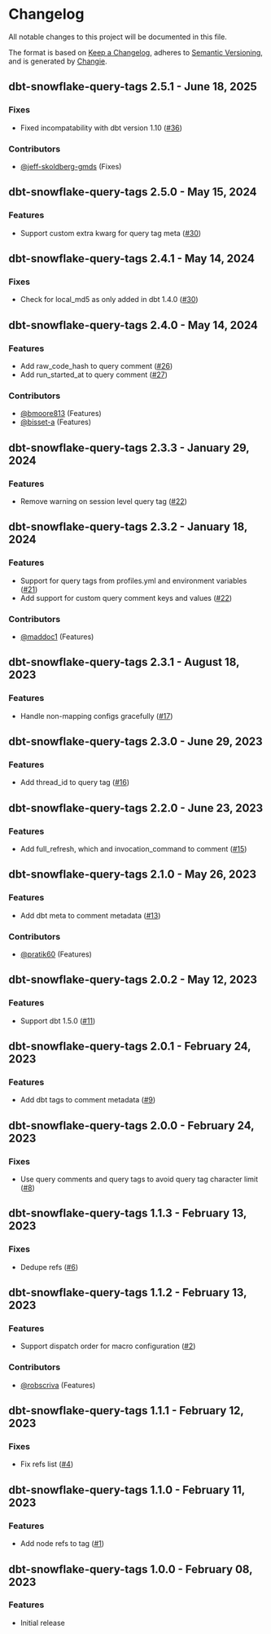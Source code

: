 # Changelog
All notable changes to this project will be documented in this file.

The format is based on [Keep a Changelog](https://keepachangelog.com/en/1.0.0/),
adheres to [Semantic Versioning](https://semver.org/spec/v2.0.0.html),
and is generated by [Changie](https://github.com/miniscruff/changie).

## dbt-snowflake-query-tags 2.5.1 - June 18, 2025

### Fixes

- Fixed incompatability with dbt version 1.10 ([#36](https://github.com/get-select/dbt-snowflake-query-tags/pull/36))

### Contributors
- [@jeff-skoldberg-gmds](https://github.com/jeff-skoldberg-gmds) (Fixes)


## dbt-snowflake-query-tags 2.5.0 - May 15, 2024

### Features

- Support custom extra kwarg for query tag meta ([#30](https://github.com/get-select/dbt-snowflake-query-tags/pull/30))



## dbt-snowflake-query-tags 2.4.1 - May 14, 2024

### Fixes

- Check for local_md5 as only added in dbt 1.4.0 ([#30](https://github.com/get-select/dbt-snowflake-query-tags/pull/30))



## dbt-snowflake-query-tags 2.4.0 - May 14, 2024

### Features

- Add raw_code_hash to query comment ([#26](https://github.com/get-select/dbt-snowflake-query-tags/pull/26))
- Add run_started_at to query comment ([#27](https://github.com/get-select/dbt-snowflake-query-tags/pull/27))

### Contributors
- [@bmoore813](https://github.com/bmoore813) (Features)
- [@bisset-a](https://github.com/bisset-a) (Features)

## dbt-snowflake-query-tags 2.3.3 - January 29, 2024

### Features

- Remove warning on session level query tag ([#22](https://github.com/get-select/dbt-snowflake-query-tags/pull/22))



## dbt-snowflake-query-tags 2.3.2 - January 18, 2024

### Features

- Support for query tags from profiles.yml and environment variables ([#21](https://github.com/get-select/dbt-snowflake-query-tags/pull/21))
- Add support for custom query comment keys and values ([#22](https://github.com/get-select/dbt-snowflake-query-tags/pull/22))

### Contributors
- [@maddoc1](https://github.com/maddoc1) (Features)


## dbt-snowflake-query-tags 2.3.1 - August 18, 2023

### Features

- Handle non-mapping configs gracefully ([#17](https://github.com/get-select/dbt-snowflake-query-tags/pull/17))



## dbt-snowflake-query-tags 2.3.0 - June 29, 2023

### Features

- Add thread_id to query tag ([#16](https://github.com/get-select/dbt-snowflake-query-tags/pull/16))



## dbt-snowflake-query-tags 2.2.0 - June 23, 2023

### Features

- Add full_refresh, which and invocation_command to comment ([#15](https://github.com/get-select/dbt-snowflake-query-tags/pull/15))



## dbt-snowflake-query-tags 2.1.0 - May 26, 2023

### Features

- Add dbt meta to comment metadata ([#13](https://github.com/get-select/dbt-snowflake-query-tags/pull/13))

### Contributors
- [@pratik60](https://github.com/pratik60) (Features)


## dbt-snowflake-query-tags 2.0.2 - May 12, 2023

### Features

- Support dbt 1.5.0 ([#11](https://github.com/get-select/dbt-snowflake-query-tags/pull/11))



## dbt-snowflake-query-tags 2.0.1 - February 24, 2023

### Features

- Add dbt tags to comment metadata ([#9](https://github.com/get-select/dbt-snowflake-query-tags/pull/9))



## dbt-snowflake-query-tags 2.0.0 - February 24, 2023

### Fixes

- Use query comments and query tags to avoid query tag character limit ([#8](https://github.com/get-select/dbt-snowflake-query-tags/pull/8))



## dbt-snowflake-query-tags 1.1.3 - February 13, 2023

### Fixes

- Dedupe refs ([#6](https://github.com/get-select/dbt-snowflake-query-tags/pull/6))



## dbt-snowflake-query-tags 1.1.2 - February 13, 2023

### Features

- Support dispatch order for macro configuration ([#2](https://github.com/get-select/dbt-snowflake-query-tags/pull/2))

### Contributors
- [@robscriva](https://github.com/robscriva) (Features)


## dbt-snowflake-query-tags 1.1.1 - February 12, 2023

### Fixes

- Fix refs list ([#4](https://github.com/get-select/dbt-snowflake-query-tags/pull/4))



## dbt-snowflake-query-tags 1.1.0 - February 11, 2023

### Features

- Add node refs to tag ([#1](https://github.com/get-select/dbt-snowflake-query-tags/pull/1))



## dbt-snowflake-query-tags 1.0.0 - February 08, 2023

### Features

- Initial release



